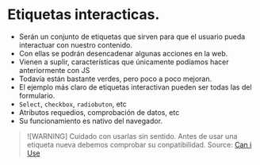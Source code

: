 # Etiquetas interacticas.
- Serán un conjunto de etiquetas que sirven para que el usuario pueda interactuar con nuestro contenido.
- Con ellas se podrán desencadenar algunas acciones en la web.
- Vienen a suplir, características que únicamente podíamos hacer anteriormente con JS
- Todavía están bastante verdes, pero poco a poco mejoran.
- El ejemplo más claro de etiquetas interactivan pueden ser todas las del formulario.
- `Select`, `checkbox`, `radiobuton`, etc
- Atributos requedios, comprobación de datos, etc
- Su funcionamiento es nativo del navegador.

>![WARNING]
> Cuidado con usarlas sin sentido.
> Antes de usar una etiqueta nueva debemos comprobar su conpatibilidad.
> Source: [Can i Use](https://caniuse.com/)
